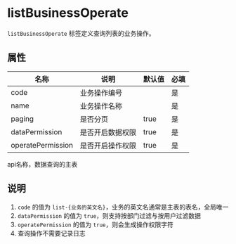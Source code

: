 # listBusinessOperate

`listBusinessOperate` 标签定义查询列表的业务操作。

## 属性

| 名称              | 说明             | 默认值 | 必填 |
| ----------------- | ---------------- | ------ | ---- |
| code              | 业务操作编号     |        | 是   |
| name              | 业务操作名称     |        | 是   |
| paging            | 是否分页         | true   | 是   |
| dataPermission    | 是否开启数据权限 | true   | 是   |
| operatePermission | 是否开启操作权限 | true   | 是   |

api名称，数据查询的主表

## 说明

1. `code` 的值为 `list-{业务的英文名}`，业务的英文名通常是主表的表名，全局唯一
2. `dataPermission` 的值为 `true`，则支持按部门过滤与按用户过滤数据
3. `operatePermission` 的值为 `true`，则会生成操作权限字符
4. 查询操作不需要记录日志